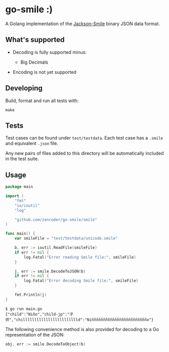 # go-smile :)

A Golang implementation of the [Jackson-Smile](https://github.com/FasterXML/smile-format-specification) binary JSON data format.

## What's supported

* Decoding is fully supported minus:
  * Big Decimals

* Encoding is not yet supported

## Developing

Build, format and run all tests with:

```
make
```

## Tests

Test cases can be found under `test/testdata`. Each test case has a `.smile` and equivalent `.json` file. 

Any new pairs of files added to this directory will be automatically included in the test suite. 

## Usage

```go
package main

import (
	"fmt"
	"io/ioutil"
	"log"

	"github.com/zencoder/go-smile/smile"
)

func main() {
	var smileFile = "test/testdata/unicode.smile"

	b, err := ioutil.ReadFile(smileFile)
	if err != nil {
		log.Fatal("Error reading Smile file:", smileFile)
	}

	j, err := smile.DecodeToJSON(b)
	if err != nil {
		log.Fatal("Error decoding Smile file:", smileFile)
	}

	fmt.Println(j)
}
```

```shell script
$ go run main.go 
{"child":"Niño","child-jp":"子供","chilllllllllllllllllllllllld":"Niñññññññññññññññññññññññño"}
```

The following convenience method is also provided for decoding to a Go representation of the JSON:
```go
obj, err := smile.DecodeToObject(b)
```
